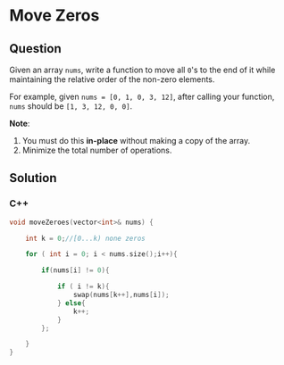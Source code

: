 # Move Zeros



## Question

Given an array `nums`, write a function to move all `0`'s to the end of it while maintaining the relative order of the non-zero elements.

For example, given `nums = [0, 1, 0, 3, 12]`, after calling your function, `nums` should be `[1, 3, 12, 0, 0]`.

**Note**:

1. You must do this **in-place** without making a copy of the array.
2. Minimize the total number of operations.



## Solution  

### C++

```c++
void moveZeroes(vector<int>& nums) {

    int k = 0;//[0...k) none zeros

    for ( int i = 0; i < nums.size();i++){

        if(nums[i] != 0){

            if ( i != k){
                swap(nums[k++],nums[i]);
            } else{
                k++;
            }
        };

    }
}
```

